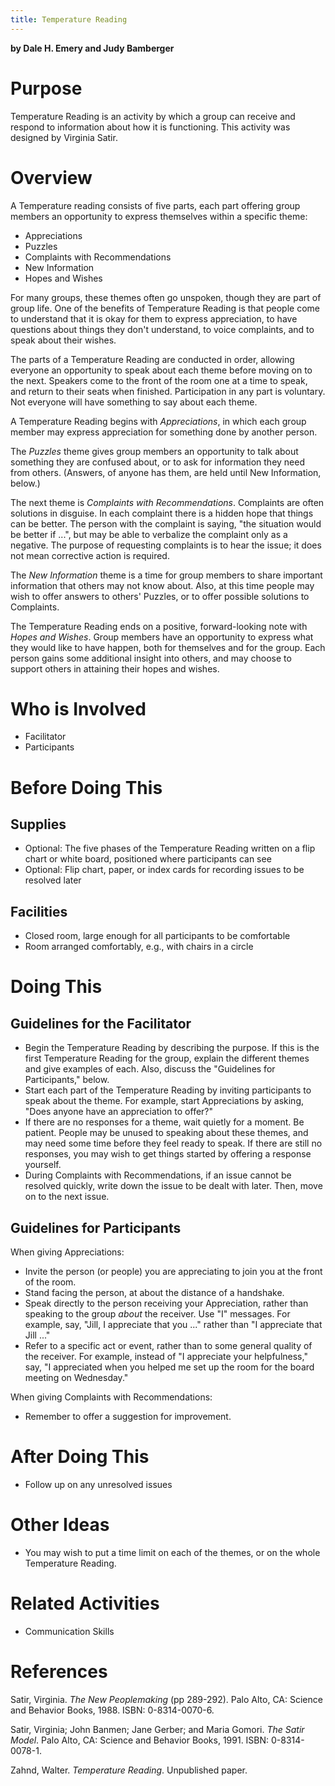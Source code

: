 ```yaml
---
title: Temperature Reading
---
```


**by Dale H. Emery and Judy Bamberger**

# Purpose

Temperature Reading is an activity by which a group can receive and respond to information about how it is functioning. This activity was designed by Virginia Satir.

# Overview

A Temperature reading consists of five parts, each part offering group members an opportunity to express themselves within a specific theme:

  - Appreciations 
  - Puzzles 
  - Complaints with Recommendations 
  - New Information 
  - Hopes and Wishes 

For many groups, these themes often go unspoken, though they are part of group life. One of the benefits of Temperature Reading is that people come to understand that it is okay for them to express appreciation, to have questions about things they don't understand, to voice complaints, and to speak about their wishes.

The parts of a Temperature Reading are conducted in order, allowing everyone an opportunity to speak about each theme before moving on to the next. Speakers come to the front of the room one at a time to speak, and return to their seats when finished. Participation in any part is voluntary. Not everyone will have something to say about each theme.

A Temperature Reading begins with <em>Appreciations</em>, in which each group member may express appreciation for something done by another person.

The <em>Puzzles</em> theme gives group members an opportunity to talk about something they are confused about, or to ask for information they need from others. (Answers, of anyone has them, are held until New Information, below.)

The next theme is <em>Complaints with Recommendations</em>. Complaints are often solutions in disguise. In each complaint there is a hidden hope that things can be better. The person with the complaint is saying, "the situation would be better if ...", but may be able to verbalize the complaint only as a negative. The purpose of requesting complaints is to hear the issue; it does not mean corrective action is required.

The <em>New Information</em> theme is a time for group members to share important information that others may not know about. Also, at this time people may wish to offer answers to others' Puzzles, or to offer possible solutions to Complaints.

The Temperature Reading ends on a positive, forward-looking note with <em>Hopes and Wishes</em>. Group members have an opportunity to express what they would like to have happen, both for themselves and for the group. Each person gains some additional insight into others, and may choose to support others in attaining their hopes and wishes.

# Who is Involved

  - Facilitator 
  - Participants 

# Before Doing This

## Supplies

  - Optional: The five phases of the Temperature Reading written on a flip chart or white board, positioned where participants can see 
  - Optional: Flip chart, paper, or index cards for recording issues to be resolved later 

## Facilities

  - Closed room, large enough for all participants to be comfortable 
  - Room arranged comfortably, e.g., with chairs in a circle 

# Doing This

## Guidelines for the Facilitator

  - Begin the Temperature Reading by describing the purpose. If this is the first Temperature Reading for the group, explain the different themes and give examples of each. Also, discuss the "Guidelines for Participants," below. 
  - Start each part of the Temperature Reading by inviting participants to speak about the theme. For example, start Appreciations by asking, "Does anyone have an appreciation to offer?" 
  - If there are no responses for a theme, wait quietly for a moment. Be patient. People may be unused to speaking about these themes, and may need some time before they feel ready to speak. If there are still no responses, you may wish to get things started by offering a response yourself. 
  - During Complaints with Recommendations, if an issue cannot be resolved quickly, write down the issue to be dealt with later. Then, move on to the next issue. 

## Guidelines for Participants

When giving Appreciations:
     
  - Invite the person (or people) you are appreciating to join you at the front of the room. 
  - Stand facing the person, at about the distance of a handshake. 
  - Speak directly to the person receiving your Appreciation, rather than speaking to the group <em>about</em> the receiver. Use "I" messages. For example, say, "Jill, I appreciate that you ..." rather than "I appreciate that Jill ..." 
  - Refer to a specific act or event, rather than to some general quality of the receiver. For example, instead of "I appreciate your helpfulness," say, "I appreciated when you helped me set up the room for the board meeting on Wednesday." 
   
When giving Complaints with Recommendations:
     
  - Remember to offer a suggestion for improvement. 

# After Doing This

  - Follow up on any unresolved issues 

# Other Ideas

  - You may wish to put a time limit on each of the themes, or on the whole Temperature Reading. 

# Related Activities

  - Communication Skills 

# References

Satir, Virginia.
<em>The New Peoplemaking</em> (pp 289-292).
Palo Alto, CA: Science and Behavior Books, 1988. ISBN: 0-8314-0070-6.

Satir, Virginia; John Banmen; Jane Gerber; and Maria Gomori.
<em>The Satir Model</em>.
Palo Alto, CA: Science and Behavior Books, 1991. ISBN: 0-8314-0078-1.

Zahnd, Walter.
<em>Temperature Reading</em>.
Unpublished paper.
